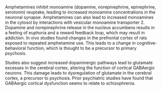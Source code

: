 Amphetamines inhibit monoamine (dopamine, norepinephrine, epinephrine, serotonin) reuptake, leading to increased monoamine concentrations in the neuronal synapse. Amphetamines can also lead to increased monoamines in the cytosol by interactions with vesicular monoamine transporter 2. Dopamine and norepinephrine release in the nucleus accumbens results in a feeling of euphoria and a reward feedback loop, which may result in addiction. In vivo studies found changes in the prefrontal cortex of rats exposed to repeated amphetamine use. This leads to a change in cognitive-behavioral function, which is thought to be a precursor to primary psychosis.

Studies also suggest increased dopaminergic pathways lead to glutamate excesses in the cerebral cortex, altering the function of cortical GABAergic neurons. This damage leads to dysregulation of glutamate in the cerebral cortex, a precursor to psychosis. Prior psychiatric studies have found that GABAergic cortical dysfunction seems to relate to schizophrenia.